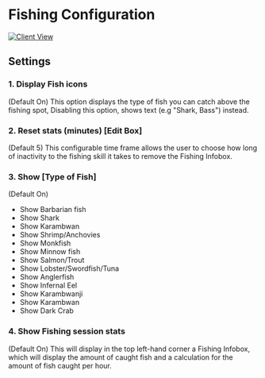 # Fishing Configuration

[![Client View](https://thumbs.gfycat.com/FrightenedVainBarracuda-size_restricted.gif)](https://gfycat.com/FrightenedVainBarracuda)

## Settings

### 1. Display Fish icons

(Default On) This option displays the type of fish you can catch above the fishing spot, Disabling this option, shows text (e.g "Shark, Bass") instead.

### 2. Reset stats (minutes) [Edit Box]

(Default 5) This configurable time frame allows the user to choose how long of inactivity to the fishing skill it takes to remove the Fishing Infobox.

### 3. Show [Type of Fish] 

(Default On)
* Show Barbarian fish
* Show Shark
* Show Karambwan
* Show Shrimp/Anchovies
* Show Monkfish
* Show Minnow fish
* Show Salmon/Trout
* Show Lobster/Swordfish/Tuna
* Show Anglerfish
* Show Infernal Eel
* Show Karambwanji
* Show Karambwan
* Show Dark Crab

### 4. Show Fishing session stats

(Default On) This will display in the top left-hand corner a Fishing Infobox, which will display the amount of caught fish and a calculation for the amount of fish caught per hour.

